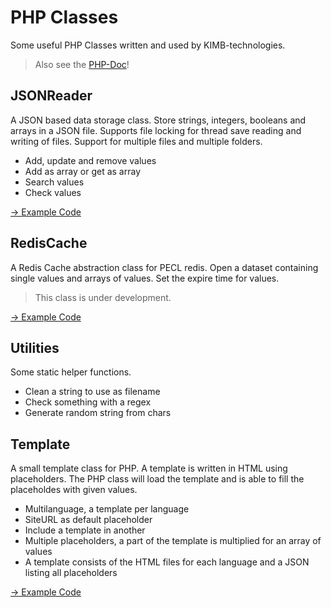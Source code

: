 # PHP Classes

Some useful PHP Classes written and used by KIMB-technologies.

> Also see the [PHP-Doc](https://kimb-technologies.github.io/PHP-Classes/index.html)!

## JSONReader
A JSON based data storage class. Store strings, integers, booleans and arrays in a JSON file.
Supports file locking for thread save reading and writing of files. Support for multiple files
and multiple folders. 

- Add, update and remove values
- Add as array or get as array
- Search values
- Check values

[&rarr; Example Code](https://github.com/KIMB-technologies/PHP-Classes/blob/master/php/json_ex.php)

## RedisCache
A Redis Cache abstraction class for PECL redis. Open a dataset containing 
single values and arrays of values. Set the expire time for values.

> This class is under development.

[&rarr; Example Code](https://github.com/KIMB-technologies/PHP-Classes/blob/master/php/redis_ex.php)

## Utilities
Some static helper functions.

- Clean a string to use as filename
- Check something with a regex
- Generate random string from chars

## Template
A small template class for PHP. A template is written in HTML using placeholders.
The PHP class will load the template and is able to fill the placeholdes with given values.

- Multilanguage, a template per language
- SiteURL as default placeholder
- Include a template in another
- Multiple placeholders, a part of the template is multiplied for an array of values
- A template consists of the HTML files for each language and a JSON listing all placeholders

[&rarr; Example Code](https://github.com/KIMB-technologies/PHP-Classes/blob/master/php/template_ex.php)
